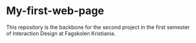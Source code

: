 # My-first-web-page

This repository is the backbone for the second project in the first semester of Interaction Design at Fagskolen Kristiania.
